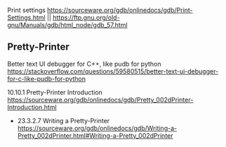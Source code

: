 
Print settings https://sourceware.org/gdb/onlinedocs/gdb/Print-Settings.html || https://ftp.gnu.org/old-gnu/Manuals/gdb/html_node/gdb_57.html

## Pretty-Printer

Better text UI debugger for C++, like pudb for python https://stackoverflow.com/questions/59580515/better-text-ui-debugger-for-c-like-pudb-for-python

10.10.1 Pretty-Printer Introduction https://sourceware.org/gdb/onlinedocs/gdb/Pretty_002dPrinter-Introduction.html
- 23.3.2.7 Writing a Pretty-Printer https://sourceware.org/gdb/onlinedocs/gdb/Writing-a-Pretty_002dPrinter.html#Writing-a-Pretty_002dPrinter

